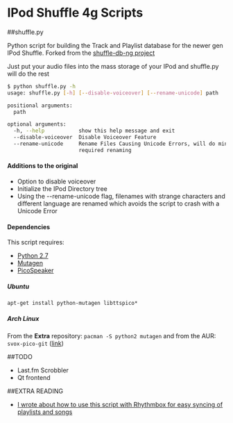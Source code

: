 # IPod Shuffle 4g Scripts

##shuffle.py

Python script for building the Track and Playlist database for the newer gen IPod Shuffle.
Forked from the [shuffle-db-ng project](https://code.google.com/p/shuffle-db-ng/)

Just put your audio files into the mass storage of your IPod and shuffle.py will do the rest
```bash
$ python shuffle.py -h
usage: shuffle.py [-h] [--disable-voiceover] [--rename-unicode] path

positional arguments:
  path

optional arguments:
  -h, --help           show this help message and exit
  --disable-voiceover  Disable Voiceover Feature
  --rename-unicode     Rename Files Causing Unicode Errors, will do minimal
                       required renaming
```

#### Additions to the original
* Option to disable voiceover
* Initialize the IPod Directory tree
* Using the --rename-unicode flag, filenames with strange characters and different language are renamed which avoids the script to crash with a Unicode Error

#### Dependencies

This script requires:

* [Python 2.7](http://www.python.org/download/releases/2.7/)
* [Mutagen](https://code.google.com/p/mutagen/)
* [PicoSpeaker](http://picospeaker.tk/readme.php)

##### Ubuntu

`apt-get install python-mutagen libttspico*`

##### Arch Linux

From the **Extra** repository: `pacman -S python2 mutagen` and from the AUR: `svox-pico-git` ([link](https://aur.archlinux.org/packages/svox-pico-git/))

##TODO
* Last.fm Scrobbler
* Qt frontend

##EXTRA READING
* [I wrote about how to use this script with Rhythmbox for easy syncing of playlists and songs](http://nims11.wordpress.com/2013/10/12/ipod-shuffle-4g-under-linux/)

